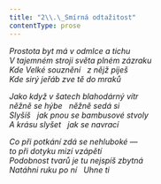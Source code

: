 ```yaml
---
title: "2\\.\_Smírná odtažitost"
contentType: prose
---
```


<section>

_Prostota byt má v odmlce a tichu  
V tajemném stroji světa plném zázraku  
Kde Velké souznění   z nějž piješ  
Kde sirý jeřáb zve tě do mraků_

</section>

<section>

_Jako když v šatech blahodárný vítr  
něžně se hýbe   něžně sedá si  
Slyšíš   jak pnou se bambusové stvoly  
A krásu slyšet   jak se navrací_

</section>

<section>

_Co při potkání zdá se nehluboké —  
to při dotyku mizí vzápětí  
Podobnost tvarů je tu nejspíš zbytná  
Natáhni ruku po ní   Uhne ti_

</section>
